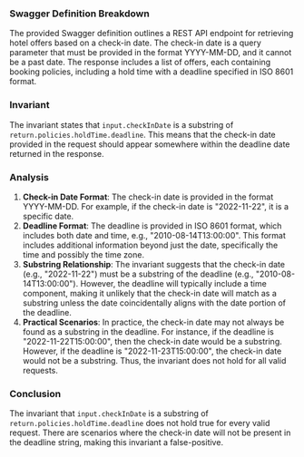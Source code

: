 ### Swagger Definition Breakdown
The provided Swagger definition outlines a REST API endpoint for retrieving hotel offers based on a check-in date. The check-in date is a query parameter that must be provided in the format YYYY-MM-DD, and it cannot be a past date. The response includes a list of offers, each containing booking policies, including a hold time with a deadline specified in ISO 8601 format.

### Invariant
The invariant states that `input.checkInDate` is a substring of `return.policies.holdTime.deadline`. This means that the check-in date provided in the request should appear somewhere within the deadline date returned in the response.

### Analysis
1. **Check-in Date Format**: The check-in date is provided in the format YYYY-MM-DD. For example, if the check-in date is "2022-11-22", it is a specific date.
2. **Deadline Format**: The deadline is provided in ISO 8601 format, which includes both date and time, e.g., "2010-08-14T13:00:00". This format includes additional information beyond just the date, specifically the time and possibly the time zone.
3. **Substring Relationship**: The invariant suggests that the check-in date (e.g., "2022-11-22") must be a substring of the deadline (e.g., "2010-08-14T13:00:00"). However, the deadline will typically include a time component, making it unlikely that the check-in date will match as a substring unless the date coincidentally aligns with the date portion of the deadline.
4. **Practical Scenarios**: In practice, the check-in date may not always be found as a substring in the deadline. For instance, if the deadline is "2022-11-22T15:00:00", then the check-in date would be a substring. However, if the deadline is "2022-11-23T15:00:00", the check-in date would not be a substring. Thus, the invariant does not hold for all valid requests.

### Conclusion
The invariant that `input.checkInDate` is a substring of `return.policies.holdTime.deadline` does not hold true for every valid request. There are scenarios where the check-in date will not be present in the deadline string, making this invariant a false-positive.
